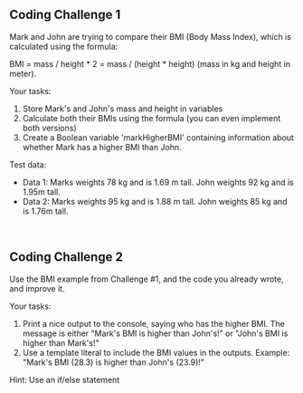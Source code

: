 ## Coding Challenge 1

Mark and John are trying to compare their BMI (Body Mass Index), which is
calculated using the formula:

BMI = mass / height \* 2 = mass / (height \* height) (mass in kg
and height in meter).

Your tasks:

1. Store Mark's and John's mass and height in variables
2. Calculate both their BMIs using the formula (you can even implement both versions)
3. Create a Boolean variable 'markHigherBMI' containing information about
   whether Mark has a higher BMI than John.

Test data:

- Data 1: Marks weights 78 kg and is 1.69 m tall. John weights 92 kg and is 1.95m tall.
- Data 2: Marks weights 95 kg and is 1.88 m tall. John weights 85 kg and is 1.76m tall.

&nbsp;

## Coding Challenge 2

Use the BMI example from Challenge #1, and the code you already wrote, and improve it.

Your tasks:

1. Print a nice output to the console, saying who has the higher BMI. The message is either "Mark's BMI is higher than John's!" or "John's BMI is higher than Mark's!"
2. Use a template literal to include the BMI values in the outputs. Example: "Mark's BMI (28.3) is higher than John's (23.9)!"

Hint: Use an if/else statement
